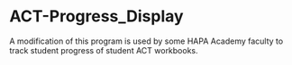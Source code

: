 # ACT-Progress_Display
A modification of this program is used by some HAPA Academy faculty to track student progress of student ACT workbooks.
